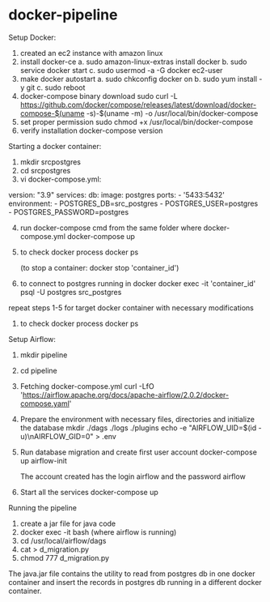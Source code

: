 # docker-pipeline



Setup Docker:

1. created an ec2 instance with amazon linux
2. install docker-ce
	a. sudo amazon-linux-extras install docker
	b. sudo service docker start
	c. sudo usermod -a -G docker ec2-user
3. make docker autostart
	a. sudo chkconfig docker on
	b. sudo yum install -y git
	c. sudo reboot
4. docker-compose binary download
	sudo curl -L https://github.com/docker/compose/releases/latest/download/docker-compose-$(uname -s)-$(uname -m) -o /usr/local/bin/docker-compose
5. set proper permission
	sudo chmod +x /usr/local/bin/docker-compose
6. verify installation
	docker-compose version


Starting a docker container:

1. mkdir srcpostgres
2. cd srcpostgres
3. vi docker-compose.yml:

version: "3.9"
services:
  db:
    image: postgres
    ports:
      - '5433:5432'
    environment:
      - POSTGRES_DB=src_postgres
      - POSTGRES_USER=postgres
      - POSTGRES_PASSWORD=postgres

4. run docker-compose cmd from the same folder where docker-compose.yml 
	docker-compose up 

5. to check docker process
	docker ps

	(to stop a container: docker stop 'container_id')

6. to connect to postgres running in docker
	docker exec -it 'container_id' psql -U postgres src_postgres


repeat steps 1-5 for target docker container with necessary modifications
1. to check docker process
	docker ps


Setup Airflow:

1. mkdir pipeline
2. cd pipeline

3. Fetching docker-compose.yml
	curl -LfO 'https://airflow.apache.org/docs/apache-airflow/2.0.2/docker-compose.yaml'

4. Prepare the environment with necessary files, directories and initialize the database
	mkdir ./dags ./logs ./plugins
	echo -e "AIRFLOW_UID=$(id -u)\nAIRFLOW_GID=0" > .env

5. Run database migration and create first user account
	docker-compose up airflow-init

	The account created has the login airflow and the password airflow

6. Start all the services
	docker-compose up
	
Running the pipeline

1. create a jar file for java code
2. docker exec -it <container id> bash (where airflow is running)
3. cd /usr/local/airflow/dags
4. cat > d_migration.py
5. chmod 777 d_migration.py


The java.jar file contains the utility to read from postgres db in one docker container and insert the records in postgres db running in a different docker container.
